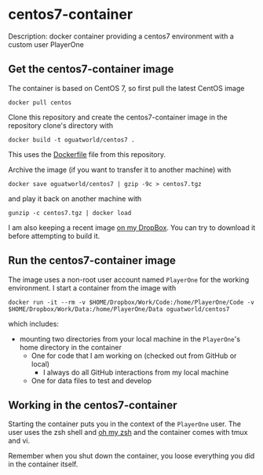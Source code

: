 # centos7-container

Description: docker container providing a centos7 environment with a custom user PlayerOne

## Get the centos7-container image

The container is based on CentOS 7, so first pull the latest CentOS image

```
docker pull centos
```

Clone this repository and create the centos7-container image in the repository clone's directory with

```
docker build -t oguatworld/centos7 .
```

This uses the [Dockerfile]() file from this repository.

Archive the image (if you want to transfer it to another machine) with

```
docker save oguatworld/centos7 | gzip -9c > centos7.tgz
```

and play it back on another machine with

```
gunzip -c centos7.tgz | docker load
```

I am also keeping a recent image [on my DropBox](http://tinyurl.com/y9pmdqog). You can try to download it before attempting to build it.

## Run the centos7-container image

The image uses a non-root user account named `PlayerOne` for the working environment. I start a container from the image with

```
docker run -it --rm -v $HOME/Dropbox/Work/Code:/home/PlayerOne/Code -v $HOME/Dropbox/Work/Data:/home/PlayerOne/Data oguatworld/centos7
```

which includes:

* mounting two directories from your local machine in the `PlayerOne`'s home directory in the container
    * One for code that I am working on (checked out from GitHub  or local) 
        * I always do all GitHub interactions from my local machine
    * One for data files to test and develop

## Working in the centos7-container

Starting the container puts you in the context of the `PlayerOne` user. The user uses the zsh shell and [oh my zsh](https://github.com/robbyrussell/oh-my-zsh) and the container comes with tmux and vi. 

Remember when you shut down the container, you loose everything you did in the container itself.